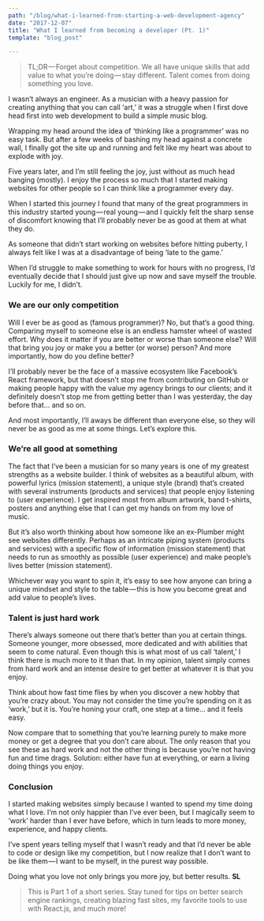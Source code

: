 ```yaml
---
path: "/blog/what-i-learned-from-starting-a-web-development-agency"
date: "2017-12-07"
title: "What I learned from becoming a developer (Pt. 1)"
template: "blog_post"

---
```


> TL;DR — <span itemprop="articleSection">Forget about competition. We all have unique skills that add  value to what you’re doing — stay different. Talent comes from doing something you love.</span>

I wasn’t always an engineer. As a musician with a heavy passion for creating anything that you can call ‘art,’ it was a struggle when I first dove head first into web development to build a simple music blog. 

Wrapping my head around the idea of ‘thinking like a programmer’ was no easy task. But after a few weeks of bashing my head against a concrete wall, I finally got the site up and running and felt like my heart was about to explode with joy. 

Five years later, and I’m still feeling the joy, just without as much head banging (mostly). I enjoy the process so much that I started making websites for other people so I can think like a programmer every day.

When I started this journey I found that many of the great programmers in this industry started young — real young — and I quickly felt the sharp sense of discomfort knowing that I’ll probably never be as good at them at what they do. 

As someone that didn’t start working on websites before hitting puberty, I always felt like I was at a disadvantage of being ‘late to the game.’ 

When I’d struggle to make something to work for hours with no progress, I’d eventually decide that I should just give up now and save myself the trouble. Luckily for me, I didn’t.

### We are our only competition

Will I ever be as good as (famous programmer)? No, but that’s a good thing. Comparing myself to someone else is an endless hamster wheel of wasted effort. Why does it matter if you are better or worse than someone else? Will that bring you joy or make you a better (or worse) person? And more importantly, how do you define better? 

I’ll probably never be the face of a massive ecosystem like Facebook’s React framework, but that doesn’t stop me from contributing on GitHub or making people happy with the value my agency brings to our clients; and it definitely doesn’t stop me from getting better than I was yesterday, the day before that… and so on. 

And most importantly, I’ll aways be different than everyone else, so they will never be as good as me at some things. Let’s explore this.

### We’re all good at something

The fact that I’ve been a musician for so many years is one of my greatest strengths as a website builder. I think of websites as a beautiful album, with powerful lyrics (mission statement), a unique style (brand) that’s created with several instruments (products and services) that people enjoy listening to (user experience). I get inspired most from album artwork, band t-shirts, posters and anything else that I can get my hands on from my love of music.

But it’s also worth thinking about how someone like an ex-Plumber might see websites differently. Perhaps as an intricate piping system (products and services) with a specific flow of information (mission statement) that needs to run as smoothly as possible (user experience) and make people’s lives better (mission statement). 

Whichever way you want to spin it, it’s easy to see how anyone can bring a unique mindset and style to the table — this is how you become great and add value to people’s lives.

### Talent is just hard work

There’s always someone out there that’s better than you at certain things. Someone younger, more obsessed, more dedicated and with abilities that seem to come natural. Even though this is what most of us call ‘talent,’ I think there is much more to it than that.
In my opinion, talent simply comes from hard work and an intense desire to get better at whatever it is that you enjoy. 

Think about how fast time flies by when you discover a new hobby that you’re crazy about. You may not consider the time you’re spending on it as ‘work,’ but it is. You’re honing your craft, one step at a time… and it feels easy. 

Now compare that to something that you’re learning purely to make more money or get a degree that you don’t care about. The only reason that you see these as hard work and not the other thing is because you’re not having fun and time drags. Solution: either have fun at everything, or earn a living doing things you enjoy.

### Conclusion

I started making websites simply because I wanted to spend my time doing what I love. I’m not only happier than I’ve ever been, but I magically seem to ‘work’ harder than I ever have before, which in turn leads to more money, experience, and happy clients. 

I’ve spent years telling myself that I wasn’t ready and that I’d never be able to code or design like my competition, but I now realize that I don’t want to be like them — I want to be myself, in the purest way possible. 

Doing what you love not only brings you more joy, but better results. **SL**

>This is Part 1 of a short series. Stay tuned for tips on better search engine rankings, creating blazing fast sites, my favorite tools to use with React.js, and much more!

<meta itemprop="articleBody" content="I wasn’t always an engineer. As a musician with a heavy passion for creating anything that you can call ‘art,’ it was a struggle when I first dove head first into web development to build a simple music blog.  Wrapping my head around the idea of ‘thinking like a programmer’ was no easy task. But after a few weeks of bashing my head against a concrete wall, I finally got the site up and running and felt like my heart was about to explode with joy.  Five years later, and I’m still feeling the joy, just without as much head banging (mostly). I enjoy the process so much that I started making websites for other people so I can think like a programmer every day.  When I started this journey I found that many of the great programmers in this industry started young — real young — and I quickly felt the sharp sense of discomfort knowing that I’ll probably never be as good at them at what they do.  As someone that didn’t start working on websites before hitting puberty, I always felt like I was at a disadvantage of being ‘late to the game.’  When I’d struggle to make something to work for hours with no progress, I’d eventually decide that I should just give up now and save myself the trouble. Luckily for me, I didn’t.  We are our only competition Will I ever be as good as (famous programmer)? No, but that’s a good thing. Comparing myself to someone else is an endless hamster wheel of wasted effort. Why does it matter if you are better or worse than someone else? Will that bring you joy or make you a better (or worse) person? And more importantly, how do you define better?  I’ll probably never be the face of a massive ecosystem like Facebook’s React framework, but that doesn’t stop me from contributing on GitHub or making people happy with the value my agency brings to our clients; and it definitely doesn’t stop me from getting better than I was yesterday, the day before that… and so on.  And most importantly, I’ll aways be different than everyone else, so they will never be as good as me at some things. Let’s explore this.  We’re all good at something The fact that I’ve been a musician for so many years is one of my greatest strengths as a website builder. I think of websites as a beautiful album, with powerful lyrics (mission statement), a unique style (brand) that’s created with several instruments (products and services) that people enjoy listening to (user experience). I get inspired most from album artwork, band t-shirts, posters and anything else that I can get my hands on from my love of music.  But it’s also worth thinking about how someone like an ex-Plumber might see websites differently. Perhaps as an intricate piping system (products and services) with a specific flow of information (mission statement) that needs to run as smoothly as possible (user experience) and make people’s lives better (mission statement).  Whichever way you want to spin it, it’s easy to see how anyone can bring a unique mindset and style to the table — this is how you become great and add value to people’s lives.  Talent is just hard work There’s always someone out there that’s better than you at certain things. Someone younger, more obsessed, more dedicated and with abilities that seem to come natural. Even though this is what most of us call ‘talent,’ I think there is much more to it than that. In my opinion, talent simply comes from hard work and an intense desire to get better at whatever it is that you enjoy.  Think about how fast time flies by when you discover a new hobby that you’re crazy about. You may not consider the time you’re spending on it as ‘work,’ but it is. You’re honing your craft, one step at a time… and it feels easy.  Now compare that to something that you’re learning purely to make more money or get a degree that you don’t care about. The only reason that you see these as hard work and not the other thing is because you’re not having fun and time drags. Solution: either have fun at everything, or earn a living doing things you enjoy.  Conclusion I started making websites simply because I wanted to spend my time doing what I love. I’m not only happier than I’ve ever been, but I magically seem to ‘work’ harder than I ever have before, which in turn leads to more money, experience, and happy clients.  I’ve spent years telling myself that I wasn’t ready and that I’d never be able to code or design like my competition, but I now realize that I don’t want to be like them — I want to be myself, in the purest way possible.  Doing what you love not only brings you more joy, but better results. SL">
<meta itemprop="url" content="http://seanlawrence.co/blog/what-i-learned-from-starting-a-web-development-agency">
<span itemprop="author" itemscope itemtype="http://schema.org/Person">
<meta itemprop="name" content="Sean Lawrence"></span>
